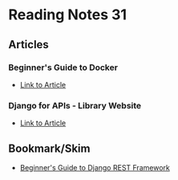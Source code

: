 # Reading Notes 31  

## Articles  

### Beginner's Guide to Docker  
* [Link to Article](https://wsvincent.com/beginners-guide-to-docker/)   

### Django for APIs - Library Website  
* [Link to Article](https://djangoforapis.com/library-website-and-api/)   

## Bookmark/Skim  
* [Beginner's Guide to Django REST Framework](https://learndjango.com/tutorials/official-django-rest-framework-tutorial-beginners)  